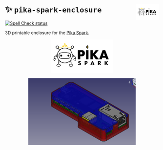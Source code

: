 <a href="https://pika-spark.io/"><img align="right" src="https://raw.githubusercontent.com/pika-spark/.github/main/logo/logo-pika-spark-bg-white.png" width="15%"></a>
:sparkles: `pika-spark-enclosure`
=================================
[![Spell Check status](https://github.com/pika-spark/pika-spark-enclosure/actions/workflows/spell-check.yml/badge.svg)](https://github.com/pika-spark/pika-spark-enclosure/actions/workflows/spell-check.yml)

3D printable enclosure for the [Pika Spark](https://pika-spark.io).

<p align="center">
  <a href="https://pika-spark.io/"><img src="https://raw.githubusercontent.com/pika-spark/.github/main/logo/logo-pika-spark-bg-white-github.png" width="40%"></a>
</p>

<p align="center">
  <img src="docs/images/pika-spark-enclosure_rendering.png" width="70%"></a>
</p>


